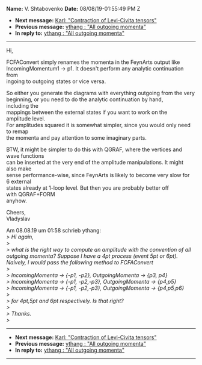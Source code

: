 **Name:** V. Shtabovenko
**Date:** 08/08/19-01:55:49 PM Z

  - **Next message:** [Karl: "Contraction of Levi-Civita
    tensors"](1524.html)
  - **Previous message:** [ythang : "All outgoing momenta"](1522.html)
  - **In reply to:** [ythang : "All outgoing momenta"](1522.html)

-----

Hi,  

FCFAConvert simply renames the momenta in the FeynArts output like  
IncomingMomentum1 -\> p1. It doesn't perform any analytic continuation
from  
ingoing to outgoing states or vice versa.  

So either you generate the diagrams with everything outgoing from the
very  
beginning, or you need to do the analytic continuation by hand,  
including the  
mappings between the external states if you want to work on the  
amplitude level.  
For amplitudes squared it is somewhat simpler, since you would only
need  
to remap  
the momenta and pay attention to some imaginary parts.  

BTW, it might be simpler to do this with QGRAF, where the vertices and  
wave functions  
can be inserted at the very end of the amplitude manipulations. It
might  
also make  
sense performance-wise, since FeynArts is likely to become very slow
for  
6 external  
states already at 1-loop level. But then you are probably better off  
with QGRAF+FORM  
anyhow.  

Cheers,  
Vladyslav  

Am 08.08.19 um 01:58 schrieb ythang:  
*\> Hi again,*  
*\>*  
*\> what is the right way to compute an amplitude with the convention of
all outgoing momenta? Suppose I have a 4pt process (event 5pt or 6pt).
Naively, I would pass the following method to FCFAConvert*  
*\>*  
*\> IncomingMomenta -\> {-p1, -p2}, OutgoingMomenta -\> {p3, p4}*  
*\> IncomingMomenta -\> {-p1, -p2,-p3}, OutgoingMomenta -\> {p4,p5}*  
*\> IncomingMomenta -\> {-p1, -p2,-p3}, OutgoingMomenta -\>
{p4,p5,p6}*  
*\>*  
*\> for 4pt,5pt and 6pt respectively. Is that right?*  
*\>*  
*\> Thanks.*  
*\>*  

-----

  - **Next message:** [Karl: "Contraction of Levi-Civita
    tensors"](1524.html)
  - **Previous message:** [ythang : "All outgoing momenta"](1522.html)
  - **In reply to:** [ythang : "All outgoing momenta"](1522.html)

-----

